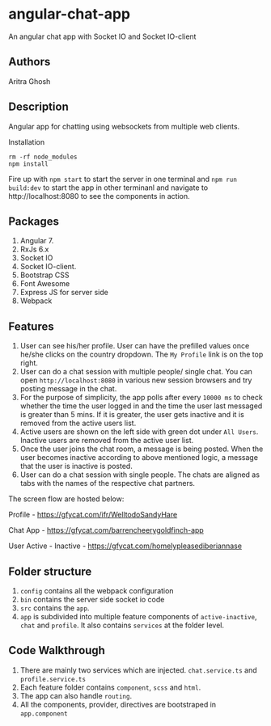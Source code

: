# angular-chat-app
An angular chat app with Socket IO and Socket IO-client

## Authors
Aritra Ghosh

## Description
Angular app for chatting using websockets from multiple web clients.

Installation

```
rm -rf node_modules
npm install

```

Fire up with `npm start` to start the server in one terminal and `npm run build:dev` to start the app in other terminanl and navigate to http://localhost:8080 to see the components in action.

## Packages

1. Angular 7.
2. RxJs 6.x
3. Socket IO
4. Socket IO-client.
5. Bootstrap CSS
6. Font Awesome
7. Express JS for server side
8. Webpack

## Features

1. User can see his/her profile. User can have the prefilled values once he/she clicks on the country dropdown. The `My Profile` link is on the top right.
2. User can do a chat session with multiple people/ single chat. You can open `http://localhost:8080` in various new session browsers and try posting message in the chat.
3. For the purpose of simplicity, the app polls after every `10000 ms` to check whether the time the user logged in and the time the user last messaged is greater than 5 mins. If it is greater, the user gets inactive and it is removed from the active users list.
4. Active users are shown on the left side with green dot under `All Users`. Inactive users are removed from the active user list.
5. Once the user joins the chat room, a message is being posted. When the user becomes inactive according to above mentioned logic, a message that the user is inactive is posted.
6. User can do a chat session with single people. The chats are aligned as tabs with the names of the respective chat partners.

The screen flow are hosted below:

Profile - https://gfycat.com/ifr/WelltodoSandyHare

Chat App - https://gfycat.com/barrencheerygoldfinch-app

User Active - Inactive - https://gfycat.com/homelypleasediberiannase

## Folder structure

1. `config` contains all the webpack configuration
2. `bin` contains the server side socket io code
3. `src` contains the `app`.
4. `app` is subdivided into multiple feature components of `active-inactive`, `chat` and `profile`. It also contains `services` at the folder level.

## Code Walkthrough

1. There are mainly two services which are injected. `chat.service.ts` and `profile.service.ts`
2. Each feature folder contains `component`, `scss` and `html`.
3. The app can also handle `routing`.
4. All the components, provider, directives are bootstraped in `app.component`
